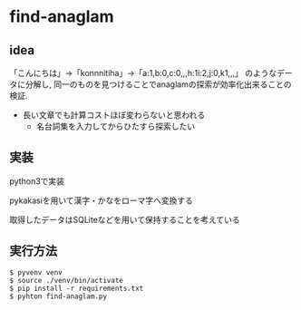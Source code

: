# find-anaglam

## idea
「こんにちは」->「konnnitiha」->「a:1,b:0,c:0,,,h:1i:2,j:0,k1,,,」
のようなデータに分解し, 同一のものを見つけることでanaglamの探索が効率化出来ることの検証.

- 長い文章でも計算コストほぼ変わらないと思われる
	- 名台詞集を入力してからひたすら探索したい


## 実装
python3で実装

pykakasiを用いて漢字・かなをローマ字へ変換する

取得したデータはSQLiteなどを用いて保持することを考えている

## 実行方法
```
$ pyvenv venv
$ source ./venv/bin/activate
$ pip install -r requirements.txt
$ pyhton find-anaglam.py
```
